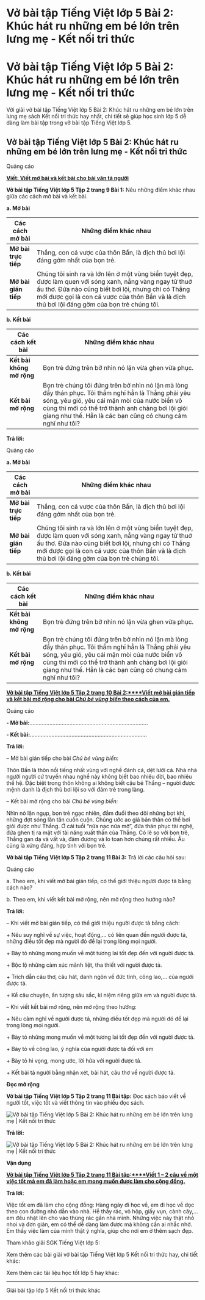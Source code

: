 # Vở bài tập Tiếng Việt lớp 5 Bài 2: Khúc hát ru những em bé lớn trên lưng mẹ - Kết nối tri thức

# Vở bài tập Tiếng Việt lớp 5 Bài 2: Khúc hát ru những em bé lớn trên lưng mẹ - Kết nối tri thức

Với giải vở bài tập Tiếng Việt lớp 5 Bài 2: Khúc hát ru những em bé lớn trên lưng mẹ sách Kết nối tri thức hay nhất, chi tiết sẽ giúp học sinh lớp 5 dễ dàng làm bài tập trong vở bài tập Tiếng Việt lớp 5.

## Vở bài tập Tiếng Việt lớp 5 Bài 2: Khúc hát ru những em bé lớn trên lưng mẹ - Kết nối tri thức

Quảng cáo

[**Viết: Viết mở bài và kết bài cho bài văn tả người**](https://vietjack.com/vbt-tieng-viet-5-kn/viet-mo-bai-va-ket-bai-cho-bai-van-ta-nguoi.jsp)

**Vở bài tập Tiếng Việt lớp 5 Tập 2 trang 9 Bài 1:** Nêu những điểm khác nhau giữa các cách mở bài và kết bài.

**a. Mở bài**

**Các cách mở bài** |  **Những điểm khác nhau**  
---|---  
**Mở bài trực tiếp** |  Thắng, con cá vược của thôn Bần, là địch thủ bơi lội đáng gờm nhất của bọn trẻ. |   
**Mở bài gián tiếp** |  Chúng tôi sinh ra và lớn lên ở một vùng biển tuyệt đẹp, được làm quen với sóng xanh, nắng vàng ngay từ thuở ấu thơ. Đứa nào cũng biết bơi lội, nhưng chỉ có Thắng mới được gọi là con cá vược của thôn Bần và là địch thủ bơi lội đáng gờm của bọn trẻ chúng tôi.  
  
**b. Kết bài**

**Các cách kết bài** |  **Những điểm khác nhau**  
---|---  
**Kết bài không mở rộng** |  Bọn trẻ đứng trên bờ nhìn nó lặn vừa ghen vừa phục. |   
**Kết bài mở rộng** |  Bọn trẻ chúng tôi đứng trên bờ nhìn nó lặn mà lòng đầy thán phục. Tôi thầm nghĩ hẳn là Thắng phải yêu sóng, yêu gió, yêu cái mặn mòi của nước biển vô cùng thì mới có thể trở thành anh chàng bơi lội giỏi giang như thế. Hẳn là các bạn cũng có chung cảm nghĩ như tôi?  
  
**Trả lời:**

Quảng cáo

**a. Mở bài**

**Các cách mở bài** |  **Những điểm khác nhau**  
---|---  
**Mở bài trực tiếp** |  Thắng, con cá vược của thôn Bần, là địch thủ bơi lội đáng gờm nhất của bọn trẻ. |  \- Mở bài gián tiếp dẫn dắt giới thiệu về nhân vật có logic và thú vị hơn mở bài trực tiếp. \+ Mở bài trực tiếp: Giới thiệu trực tiếp nhân vật Thắng. \+ Mở bài gián tiếp: Giới thiệu về nơi sinh ra: cảnh vật, đặc thù khả năng bơi lội của người vùng biển – nhưng chỉ có Thắng là người bơi giỏi nhất.  
**Mở bài gián tiếp** |  Chúng tôi sinh ra và lớn lên ở một vùng biển tuyệt đẹp, được làm quen với sóng xanh, nắng vàng ngay từ thuở ấu thơ. Đứa nào cũng biết bơi lội, nhưng chỉ có Thắng mới được gọi là con cá vược của thôn Bần và là địch thủ bơi lội đáng gờm của bọn trẻ chúng tôi.  
  
**b. Kết bài**

**Các cách kết bài** |  **Những điểm khác nhau**  
---|---  
**Kết bài không mở rộng** |  Bọn trẻ đứng trên bờ nhìn nó lặn vừa ghen vừa phục. |  \- Kết bài mở rộng có nhiều chi tiết miêu tả cảm xúc sâu sắc hơn kết bài không mở rộng. \+ Kết bài không mở rộng: Nói về thái độ của đám trẻ với Thắng. \+ Kết bài mở rộng: Nói về cảm nghĩ của đám trẻ khi nhìn Thắng bơi lặn và suy đoán về cảm nghĩ của mọi người khác.  
**Kết bài mở rộng** |  Bọn trẻ chúng tôi đứng trên bờ nhìn nó lặn mà lòng đầy thán phục. Tôi thầm nghĩ hẳn là Thắng phải yêu sóng, yêu gió, yêu cái mặn mòi của nước biển vô cùng thì mới có thể trở thành anh chàng bơi lội giỏi giang như thế. Hẳn là các bạn cũng có chung cảm nghĩ như tôi?  
  
[**Vở bài tập Tiếng Việt lớp 5 Tập 2 trang 10 Bài 2:****Viết mở bài gián tiếp và kết bài mở rộng cho bài _Chú bé vùng biển_ theo cách của em.**](https://vietjack.com/vbt-tieng-viet-5-kn/viet-mo-bai-gian-tiep-va-ket-bai-mo-rong-cho-bai-chu-be-vm.jsp)

Quảng cáo

**\- Mở bài:**.............................................................................

**\- Kết bài:**............................................................................ 

**Trả lời:**

– Mở bài gián tiếp cho bài  _Chú bé vùng biển:_

Thôn Bần là thôn nổi tiếng nhất vùng với nghề đánh cá, dệt lưới cá. Nhà nhà người người cứ truyền nhau nghề này không biết bao nhiêu đời, bao nhiêu thế hệ. Đặc biệt trong thôn không ai không biết cậu bé Thắng – người được mệnh danh là địch thủ bơi lội so với đám trẻ trong làng.

– Kết bài mở rộng cho bài  _Chú bé vùng biển:_

Nhìn nó lặn ngụp, bọn trẻ ngạc nhiên, đắm đuối theo dõi những bọt khí, những đợt sóng lăn tăn cuồn cuộn. Chúng ước ao giá bản thân có thể bơi giỏi được như Thắng. Ở cái tuổi “nửa nạc nửa mỡ”, đứa thán phục tài nghệ, đứa ghen tị ra mặt với tài năng xuất thần của Thắng. Có lẽ so với bọn trẻ, Thắng gan dạ và vất vả, đảm đương và lo toan hơn chúng rất nhiều. Âu cũng là xứng đáng, hợp tình với bọn trẻ.

**Vở bài tập Tiếng Việt lớp 5 Tập 2 trang 11 Bài 3:** Trả lời các câu hỏi sau:

Quảng cáo

a. Theo em, khi viết mở bài gián tiếp, có thể giới thiệu người được tả bằng cách nào?

b. Theo em, khi viết kết bài mở rộng, nên mở rộng theo hướng nào?

**Trả lời:**

– Khi viết mở bài gián tiếp, có thể giới thiệu người được tả bằng cách:

\+ Nêu suy nghĩ về sự việc, hoạt động,… có liên quan đến người được tả, những điều tốt đẹp mà người đó để lại trong lòng mọi người.

\+ Bày tỏ những mong muốn về một tương lai tốt đẹp đến với người được tả.

\+ Bộc lộ những cảm xúc mãnh liệt, tha thiết với người được tả.

\+ Trích dẫn câu thơ, câu hát, danh ngôn về đức tính, công lao,… của người được tả.

\+ Kể câu chuyện, ấn tượng sâu sắc, kỉ niệm riêng giữa em và người được tả.

– Khi viết kết bài mở rộng, nên mở rộng theo hướng:

\+ Nêu cảm nghĩ về người được tả, những điều tốt đẹp mà người đó để lại trong lòng mọi người.

\+ Bày tỏ những mong muốn về một tương lai tốt đẹp đến với người được tả.

\+ Bày tỏ về công lao, ý nghĩa của người được tả đối với em

\+ Bày tỏ hi vọng, mong ước, lời hứa với người được tả.

\+ Kết bài tả người bằng nhận xét, bài hát, câu thơ về người được tả.

**Đọc mở rộng**

**Vở bài tập Tiếng Việt lớp 5 Tập 2 trang 11 Bài tập:** Đọc sách báo viết về người tốt, việc tốt và viết thông tin vào phiếu đọc sách.

![Vở bài tập Tiếng Việt lớp 5 Bài 2: Khúc hát ru những em bé lớn trên lưng mẹ | Kết nối tri thức](https://vietjack.com/vbt-tieng-viet-5-kn/images/bai-2-khuc-hat-ru-nhung-em-be-lon-tren-lung-me.PNG)

**Trả lời:**

![Vở bài tập Tiếng Việt lớp 5 Bài 2: Khúc hát ru những em bé lớn trên lưng mẹ | Kết nối tri thức](https://vietjack.com/vbt-tieng-viet-5-kn/images/bai-2-khuc-hat-ru-nhung-em-be-lon-tren-lung-me-a.PNG)

**Vận dụng**

[**Vở bài tập Tiếng Việt lớp 5 Tập 2 trang 11 Bài tập:****Viết 1 – 2 câu về một việc tốt mà em đã làm hoặc em mong muốn được làm cho cộng đồng.**](https://vietjack.com/vbt-tieng-viet-5-kn/viet-1-2-cau-ve-mot-viec-tot-ma-em-da-lam-hoac-em-mong-vm.jsp)

**Trả lời:**

Việc tốt em đã làm cho cộng đồng: Hàng ngày đi học về, em đi học về dọc theo con đường nhỏ dẫn vào nhà. Hễ thấy rác, vỏ hộp, giấy vụn, cành cây,… em đều nhặt lên cho vào thùng rác gần nhà mình. Những việc này thật nhỏ nhoi và đơn giản, em có thể dễ dàng làm được mà không cần ai nhắc nhở. Em thấy việc làm của mình thật ý nghĩa, giúp cho nơi em ở thêm sạch đẹp.

Tham khảo giải SGK Tiếng Việt lớp 5:

Xem thêm các bài giải vở bài tập Tiếng Việt lớp 5 Kết nối tri thức hay, chi tiết khác:

Xem thêm các tài liệu học tốt lớp 5 hay khác:

* * *

Giải bài tập lớp 5 Kết nối tri thức khác
